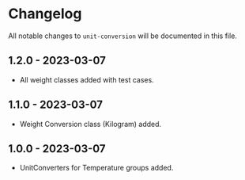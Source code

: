 # Changelog

All notable changes to `unit-conversion` will be documented in this file.

## 1.2.0 - 2023-03-07
- All weight classes added with test cases.

## 1.1.0 - 2023-03-07
- Weight Conversion class (Kilogram) added.

## 1.0.0 - 2023-03-07
- UnitConverters for Temperature groups added.
